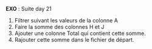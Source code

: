 **EXO** : Suite day 21
1. Filtrer suivant les valeurs de la colonne A
2. Faire la somme des colonnes H et J 
3. Ajouter une colonne Total qui contient cette somme.
4. Rajouter cette somme dans le fichier de départ.
